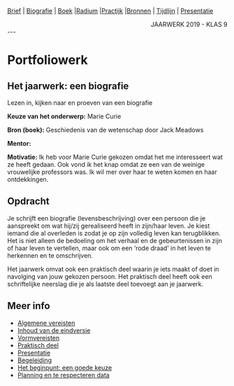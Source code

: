 [Brief](brief.md) | [Biografie](biografie.md) | [Boek](boek/inhoudsopgave.md) |[Radium](radium.md) |[Practijk](practisch_deel.md) |[Bronnen](bibliografie.md) | [Tijdlijn](https://cdn.knightlab.com/libs/timeline3/latest/embed/index.html?source=1E-iVJlxIhEdE5K3mXC_vnQod_FRKKTVz-mWdT42EE0s&font=Default&lang=nl&initial_zoom=2&height=650) |  [Presentatie](https://gitpitch.com/bloemenmeisje/MarieCurie/master?grs=github&t=moon)

<div style="text-align: right">JAARWERK 2019 - KLAS 9</div>
---

# Portfoliowerk

## Het jaarwerk: een biografie
Lezen in, kijken naar en proeven van een biografie

**Keuze van het onderwerp:** Marie Curie

**Bron (boek):** Geschiedenis van de wetenschap door Jack Meadows

**Mentor:**

**Motivatie:** Ik heb voor Marie Curie gekozen omdat het me interesseert wat ze heeft gedaan. Ook vond ik het knap omdat ze een van de weinige vrouwelijke professors was. Ik wil mer over haar te weten komen en haar ontdekkingen.

## Opdracht
Je schrijft een biografie (levensbeschrijving) over een persoon die je aanspreekt om wat hij/zij gerealiseerd heeft in zijn/haar leven. Je kiest iemand die al overleden is zodat je op zijn volledig leven kan terugblikken. Het is niet alleen de bedoeling om het verhaal en de gebeurtenissen in zijn of haar leven te vertellen, maar ook om een ‘rode draad’ in het leven te herkennen en te omschrijven.

Het jaarwerk omvat ook een praktisch deel waarin je iets maakt of doet in navolging van jouw gekozen persoon. Het praktisch deel heeft ook een schriftelijke neerslag die je als laatste deel toevoegt aan je jaarwerk.

## Meer info

- [Algemene vereisten](opdracht/algemene_vereisten.md)
- [Inhoud van de eindversie](opdracht/inhoud_eindversie.md)
- [Vormvereisten](opdracht/vormvereisten.md)
- [Praktisch deel](opdracht/praktisch_deel.md)
- [Presentatie](opdracht/presentatie.md)
- [Begeleiding](opdracht/begeleiding.md)
- [Het beginpunt: een goede keuze](opdracht/het_beginpunt.md)
- [Planning en te respecteren data](opdracht/planning.md)
